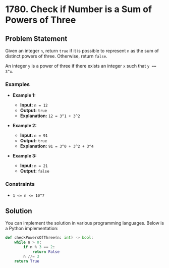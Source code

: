 # 1780. Check if Number is a Sum of Powers of Three

## Problem Statement

Given an integer `n`, return `true` if it is possible to represent `n` as the sum of distinct powers of three. Otherwise, return `false`.

An integer `y` is a power of three if there exists an integer `x` such that `y == 3^x`.

### Examples

- **Example 1:**
  - **Input:** `n = 12`
  - **Output:** `true`
  - **Explanation:** `12 = 3^1 + 3^2`

- **Example 2:**
  - **Input:** `n = 91`
  - **Output:** `true`
  - **Explanation:** `91 = 3^0 + 3^2 + 3^4`

- **Example 3:**
  - **Input:** `n = 21`
  - **Output:** `false`

### Constraints

- `1 <= n <= 10^7`

## Solution

You can implement the solution in various programming languages. Below is a Python implementation:

```python
def checkPowersOfThree(n: int) -> bool:
    while n > 0:
        if n % 3 == 2:
            return False
        n //= 3
    return True